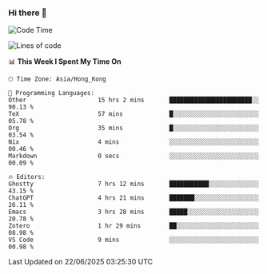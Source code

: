 ### Hi there 👋

<!--
**nicehiro/nicehiro** is a ✨ _special_ ✨ repository because its `README.md` (this file) appears on your GitHub profile.

Here are some ideas to get you started:

- 🔭 I’m currently working on ...
- 🌱 I’m currently learning ...
- 👯 I’m looking to collaborate on ...
- 🤔 I’m looking for help with ...
- 💬 Ask me about ...
- 📫 How to reach me: ...
- 😄 Pronouns: ...
- ⚡ Fun fact: ...
-->

<!--START_SECTION:waka-->
![Code Time](http://img.shields.io/badge/Code%20Time-744%20hrs%2042%20mins-blue)

![Lines of code](https://img.shields.io/badge/From%20Hello%20World%20I%27ve%20Written-1.7%20million%20lines%20of%20code-blue)

📊 **This Week I Spent My Time On** 

```text
🕑︎ Time Zone: Asia/Hong_Kong

💬 Programming Languages: 
Other                    15 hrs 2 mins       ███████████████████████░░   90.13 % 
TeX                      57 mins             █░░░░░░░░░░░░░░░░░░░░░░░░   05.78 % 
Org                      35 mins             █░░░░░░░░░░░░░░░░░░░░░░░░   03.54 % 
Nix                      4 mins              ░░░░░░░░░░░░░░░░░░░░░░░░░   00.46 % 
Markdown                 0 secs              ░░░░░░░░░░░░░░░░░░░░░░░░░   00.09 % 

🔥 Editors: 
Ghostty                  7 hrs 12 mins       ███████████░░░░░░░░░░░░░░   43.15 % 
ChatGPT                  4 hrs 21 mins       ███████░░░░░░░░░░░░░░░░░░   26.11 % 
Emacs                    3 hrs 28 mins       █████░░░░░░░░░░░░░░░░░░░░   20.78 % 
Zotero                   1 hr 29 mins        ██░░░░░░░░░░░░░░░░░░░░░░░   08.98 % 
VS Code                  9 mins              ░░░░░░░░░░░░░░░░░░░░░░░░░   00.98 % 
```


 Last Updated on 22/06/2025 03:25:30 UTC
<!--END_SECTION:waka-->

